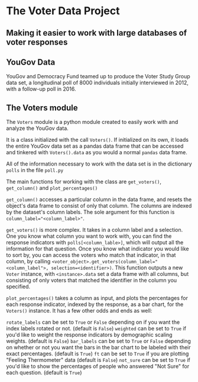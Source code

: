 # The Voter Data Project

## Making it easier to work with large databases of voter responses

## YouGov Data

YouGov and Democracy Fund teamed up to produce the Voter Study Group data set, a longitudinal poll of 8000 individuals initially interviewed in 2012, with a follow-up poll in 2016.

## The Voters module

The `Voters` module is a python module created to easily work with and analyze the YouGov data.

It is a class initialized with the call `Voters()`. If initialized on its own, it loads the entire YouGov data set as a pandas data frame that can be accessed and tinkered with `Voters().data` as you would a normal `pandas` data frame. 

All of the information necessary to work with the data set is in the dictionary `polls` in the file `poll.py`

The main functions for working with the class are `get_voters()`, `get_column()` and `plot_percentages()`

`get_column()` accesses a particular column in the data frame, and resets the object's data frame to consist of only that column. The columns are indexed by the dataset's column labels. The sole argument for this function is `column_label="<column_label>"`.

`get_voters()` is more complex. It takes in a column label and a selection. One you know what column you want to work with, you can find the response indicators with `polls[<column_lable>]`, which will output all the information for that question. Once you know what indicator you would like to sort by, you can access the voters who match that indicator, in that column, by calling `<voter_object>.get_voters(column_label="<column_label">, selection=<identifier>)`. This function outputs a new `Voter` instance, with `<instance>.data` set a data frame with all columns, but consisting of only voters that matched the identifier in the column you specified.

`plot_percentages()` takes a column as input, and plots the percentages for each response indicator, indexed by the response, as a bar chart, for the `Voters()` instance. It has a few other odds and ends as well:

`rotate_labels` can be set to `True` or `False` depending on if you want the index labels rotated or not. (default is `False`)
`weighted` can be set to `True` if you'd like to weight the response indicators by demographic scaling weights. (default is `False`)
`bar_labels` can be set to `True` or `False` depending on whether or not you want the bars in the bar chart to be labeled with their exact percentages. (default is `True`)
`ft` can be set to `True` if you are plotting "Feeling Thermometer" data (default is `False`)
`not_sure` can be set to `True` if you'd like to show the percentages of people who answered "Not Sure" for each question. (default is `True`)
